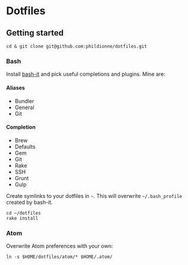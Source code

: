 # Dotfiles

## Getting started
```
cd & git clone git@github.com:phildionne/dotfiles.git
```

### Bash
Install [bash-it](https://github.com/revans/bash-it) and pick useful completions and plugins. Mine are:

#### Aliases
- Bundler
- General
- Git

#### Completion
- Brew
- Defaults
- Gem
- Git
- Rake
- SSH
- Grunt
- Gulp

Create symlinks to your dotfiles in `~`. This will overwrite `~/.bash_profile` created by bash-it.
```
cd ~/dotfiles
rake install
```

### Atom

Overwrite Atom preferences with your own:

```
ln -s $HOME/dotfiles/atom/* $HOME/.atom/
```



